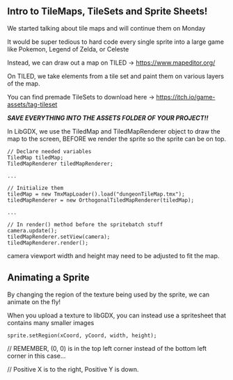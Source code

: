 Intro to TileMaps, TileSets and Sprite Sheets!
-----------------------------------------
We started talking about tile maps and will continue them on Monday

It would be super tedious to hard code every single sprite into a large game like Pokemon, Legend of Zelda, or Celeste

Instead, we can draw out a map on TILED -> https://www.mapeditor.org/


On TILED, we take elements from a tile set and paint them on various layers of the map.

You can find premade TileSets to download here -> https://itch.io/game-assets/tag-tileset



***SAVE EVERYTHING INTO THE ASSETS FOLDER OF YOUR PROJECT!!***


In LibGDX, we use the TiledMap and TiledMapRenderer object to draw the map to the screen, BEFORE we render the sprite so the sprite can be on top.

```
// Declare needed variables
TiledMap tiledMap;
TiledMapRenderer tiledMapRenderer;

...

// Initialize them
tiledMap = new TmxMapLoader().load("dungeonTileMap.tmx");
tiledMapRenderer = new OrthogonalTiledMapRenderer(tiledMap);

...

// In render() method before the spritebatch stuff
camera.update();
tiledMapRenderer.setView(camera);
tiledMapRenderer.render();

```

camera viewport width and height may need to be adjusted to fit the map.

Animating a Sprite
--------------------------

By changing the region of the texture being used by the sprite, we can animate on the fly!

When you upload a texture to libGDX, you can instead use a spritesheet that contains many smaller images

`sprite.setRegion(xCoord, yCoord, width, height);`

// REMEMBER, (0, 0) is in the top left corner instead of the bottom left corner in this case...

// Positive X is to the right, Positive Y is down.













